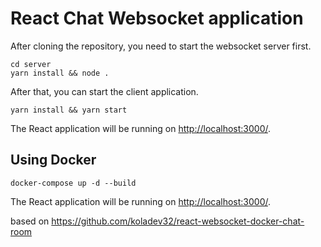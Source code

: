 # React Chat Websocket application

After cloning the repository, you need to start the websocket server first.

```shell
cd server
yarn install && node .
```

After that, you can start the client application.

```shell
yarn install && yarn start
```

The React application will be running on <http://localhost:3000/>.

## Using Docker

```shell
docker-compose up -d --build
```

The React application will be running on <http://localhost:3000/>.


based on https://github.com/koladev32/react-websocket-docker-chat-room